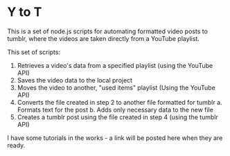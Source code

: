 # Y to T

This is a set of node.js scripts for automating formatted video posts to tumblr, where the videos are taken directly from a YouTube playlist.

This set of scripts:

  1. Retrieves a video's data from a specified playlist (using the YouTube API)
  2. Saves the video data to the local project
  3. Moves the video to another, "used items" playlist (Using the YouTube API)
  4. Converts the file created in step 2 to another file formatted for tumblr
    a. Formats text for the post
    b. Adds only necessary data to the new file
  5. Creates a tumblr post using the file created in step 4 (using the tumblr API)

I have some tutorials in the works - a link will be posted here when they are ready.
